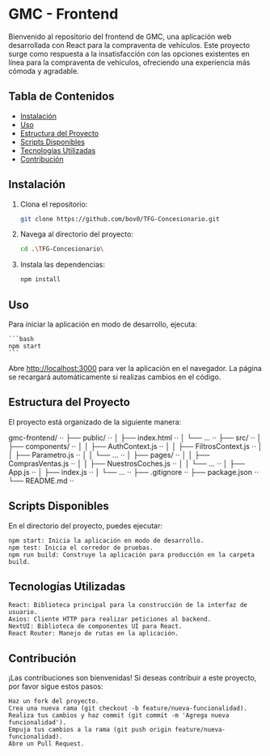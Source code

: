 # GMC - Frontend

Bienvenido al repositorio del frontend de GMC, una aplicación web desarrollada con React para la compraventa de vehículos. Este proyecto surge como respuesta a la insatisfacción con las opciones existentes en línea para la compraventa de vehículos, ofreciendo una experiencia más cómoda y agradable.

## Tabla de Contenidos

- [Instalación](#instalación)
- [Uso](#uso)
- [Estructura del Proyecto](#estructura-del-proyecto)
- [Scripts Disponibles](#scripts-disponibles)
- [Tecnologías Utilizadas](#tecnologías-utilizadas)
- [Contribución](#contribución)

## Instalación

1. Clona el repositorio:

    ```bash
    git clone https://github.com/bov0/TFG-Concesionario.git
    ```

2. Navega al directorio del proyecto:

    ```bash
    cd .\TFG-Concesionario\
    ```

3. Instala las dependencias:

    ```bash
    npm install
    ```

## Uso

Para iniciar la aplicación en modo de desarrollo, ejecuta:

    ```bash
    npm start
    ```

Abre [http://localhost:3000](http://localhost:3000) para ver la aplicación en el navegador. La página se recargará automáticamente si realizas cambios en el código.

## Estructura del Proyecto

El proyecto está organizado de la siguiente manera:

gmc-frontend/ ⋅⋅
├── public/ ⋅⋅
│   ├── index.html ⋅⋅
│   └── ... ⋅⋅
├── src/ ⋅⋅
│   ├── components/ ⋅⋅
│   │   ├── AuthContext.js ⋅⋅
│   │   ├── FiltrosContext.js ⋅⋅
│   │   ├── Parametro.js ⋅⋅
│   │   └── ... ⋅⋅
│   ├── pages/ ⋅⋅
│   │   ├── ComprasVentas.js ⋅⋅
│   │   ├── NuestrosCoches.js ⋅⋅
│   │   └── ... ⋅⋅
│   ├── App.js ⋅⋅
│   ├── index.js ⋅⋅
│   └── ... ⋅⋅
├── .gitignore ⋅⋅
├── package.json ⋅⋅
└── README.md ⋅⋅

## Scripts Disponibles

En el directorio del proyecto, puedes ejecutar:

    npm start: Inicia la aplicación en modo de desarrollo.
    npm test: Inicia el corredor de pruebas.
    npm run build: Construye la aplicación para producción en la carpeta build.

## Tecnologías Utilizadas

    React: Biblioteca principal para la construcción de la interfaz de usuario.
    Axios: Cliente HTTP para realizar peticiones al backend.
    NextUI: Biblioteca de componentes UI para React.
    React Router: Manejo de rutas en la aplicación.

## Contribución

¡Las contribuciones son bienvenidas! Si deseas contribuir a este proyecto, por favor sigue estos pasos:

    Haz un fork del proyecto.
    Crea una nueva rama (git checkout -b feature/nueva-funcionalidad).
    Realiza tus cambios y haz commit (git commit -m 'Agrega nueva funcionalidad').
    Empuja tus cambios a la rama (git push origin feature/nueva-funcionalidad).
    Abre un Pull Request.